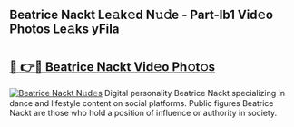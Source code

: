 ## Beatrice Nackt Le𝚊k𝚎d N𝚞𝚍e - Part-lb1 Vid𝚎o Photos Le𝚊ks yFiIa

# <h2><a href="http://fb5uaa.evod.top/?m=Beatrice+Nackt">🔗 👉🔴 Beatrice Nackt Vid𝚎o Ph𝚘t𝚘s</a></h2>

[![Beatrice Nackt N𝚞d𝚎s](https://i.imgur.com/8V9OHl7.gif)](http://fb5uaa.evod.top/?m=Beatrice+Nackt)
Digital personality Beatrice Nackt specializing in dance and lifestyle content on social platforms. Public figures Beatrice Nackt are those who hold a position of influence or authority in society. 
